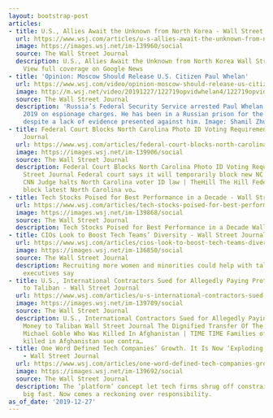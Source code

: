 ```yaml
---
layout: bootstrap-post
articles:
- title: U.S., Allies Await the Unknown from North Korea - Wall Street Journal
  url: https://www.wsj.com/articles/u-s-allies-await-the-unknown-from-north-korea-11577489993
  image: https://images.wsj.net/im-139960/social
  source: The Wall Street Journal
  description: U.S., Allies Await the Unknown from North Korea Wall Street Journal
    View full coverage on Google News
- title: 'Opinion: Moscow Should Release U.S. Citizen Paul Whelan'
  url: https://www.wsj.com/video/opinion-moscow-should-release-us-citizen-paul-whelan/2EDB05EE-160F-4A34-A925-39BC69E28F35.html
  image: http://m.wsj.net/video/20191227/122719opvidwhelan4/122719opvidwhelan4_1280x720.jpg
  source: The Wall Street Journal
  description: 'Russia’s Federal Security Service arrested Paul Whelan on Dec. 28,
    2019 on espionage charges. He has been in a Russian prison for the last 12 months,
    despite a lack of evidence presented against him. Image: Shamil Zhumatov/Reuters'
- title: Federal Court Blocks North Carolina Photo ID Voting Requirement - Wall Street
    Journal
  url: https://www.wsj.com/articles/federal-court-blocks-north-carolina-photo-id-voting-requirement-11577479979
  image: https://images.wsj.net/im-139906/social
  source: The Wall Street Journal
  description: Federal Court Blocks North Carolina Photo ID Voting Requirement Wall
    Street Journal Federal court says it will temporarily block new NC voter ID law
    CNN Judge halts North Carolina voter ID law | TheHill The Hill Federal judge to
    block latest North Carolina vo…
- title: Tech Stocks Poised for Best Performance in a Decade - Wall Street Journal
  url: https://www.wsj.com/articles/tech-stocks-poised-for-best-performance-in-a-decade-11577477121
  image: https://images.wsj.net/im-139868/social
  source: The Wall Street Journal
  description: Tech Stocks Poised for Best Performance in a Decade Wall Street Journal
- title: CIOs Look to Boost Tech Teams’ Diversity - Wall Street Journal
  url: https://www.wsj.com/articles/cios-look-to-boost-tech-teams-diversity-11577469868
  image: https://images.wsj.net/im-136850/social
  source: The Wall Street Journal
  description: Recruiting more women and minorities could help with talent shortage,
    executives say
- title: U.S., International Contractors Sued for Allegedly Paying Protection Money
    to Taliban - Wall Street Journal
  url: https://www.wsj.com/articles/u-s-international-contractors-sued-for-allegedly-paying-protection-money-to-taliban-11577468921
  image: https://images.wsj.net/im-139789/social
  source: The Wall Street Journal
  description: U.S., International Contractors Sued for Allegedly Paying Protection
    Money to Taliban Wall Street Journal The Dignified Transfer Of The U.S. Soldier
    Michael Goble Who Was Killed In Afghanistan | TIME TIME Families of Americans
    killed in Afghanistan sue contra…
- title: One Word Defined Tech Companies’ Growth. It Is Now ‘Exploding in Their Face’
    - Wall Street Journal
  url: https://www.wsj.com/articles/one-word-defined-tech-companies-growth-it-is-now-exploding-in-their-face-11577463455
  image: https://images.wsj.net/im-139692/social
  source: The Wall Street Journal
  description: The ‘platform’ concept let tech firms shrug off constraints to getting
    big fast. Now comes a reckoning over responsibility.
as_of_date: '2019-12-27'
---
```


